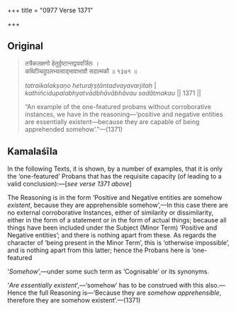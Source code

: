 +++
title = "0977 Verse 1371"

+++
## Original 
>
> तत्रैकलक्षणो हेतुर्दृष्टान्तद्वयवर्जितः ।  
> कथिञ्चिदुपलभ्यत्वाद्भावाभावौ सदात्मकौ ॥ १३७१ ॥ 
>
> *tatraikalakṣaṇo heturdṛṣṭāntadvayavarjitaḥ* \|  
> *kathiñcidupalabhyatvādbhāvābhāvau sadātmakau* \|\| 1371 \|\| 
>
> “An example of the one-featured probans without corroborative instances, we have in the reasoning—‘positive and negative entities are essentially existent—because they are capable of being apprehended somehow’.”—(1371)



## Kamalaśīla

In the following Texts, it is shown, by a number of examples, that it is only the ‘one-featured’ Probans that has the requisite capacity (of leading to a valid conclusion):—[*see verse 1371 above*]

The Reasoning is in the form ‘Positive and Negative entities are somehow *existent*, because they are apprehensible somehow’,—In this case there are no external corroborative Instances, either of similarity or dissimilarity, either in the form of a statement or in the form of actual things; because all things have been included under the Subject (Minor Term) ‘Positive and Negative entities’; and there is nothing apart from these. As regards the character of ‘being present in the Minor Term’, this is ‘otherwise impossible’, and is nothing apart from this latter; hence the Probans here is ‘one-featured

‘*Somehow*’,—under some such term as ‘Cognisable’ or its synonyms.

‘*Are essentially existent*’,—‘somehow’ has to be construed with this also.—Hence the full Reasoning is—‘Because they are *somehow apprehensible*, therefore they are somehow existent’.—(1371)


